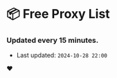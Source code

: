 # :package: Free Proxy List
### Updated every 15 minutes.

- Last updated: `2024-10-28 22:00`

:heart:
